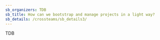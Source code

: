 ```yaml
---
sb_organizers: TDB 
sb_title: How can we bootstrap and manage projects in a light way?
sb_details: /crossteams/sb_details3/
---
```


TDB
